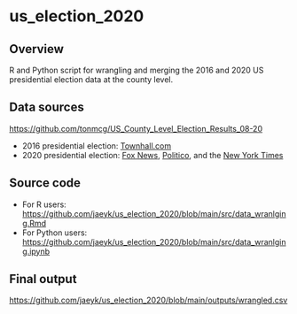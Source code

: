 # us_election_2020

## Overview 
R and Python script for wrangling and merging the 2016 and 2020 US presidential election data at the county level.

## Data sources 

https://github.com/tonmcg/US_County_Level_Election_Results_08-20

* 2016 presidential election: [Townhall.com](http://townhall.com/election/2016/president/)
* 2020 presidential election: [Fox News](https://www.foxnews.com/elections/2020/general-results), [Politico](https://www.politico.com/2020-election/results/president), and the [New York Times](https://www.nytimes.com/interactive/2020/11/03/us/elections/results-president.html)

## Source code 

* For R users: https://github.com/jaeyk/us_election_2020/blob/main/src/data_wranlging.Rmd
* For Python users: https://github.com/jaeyk/us_election_2020/blob/main/src/data_wranlging.ipynb

## Final output 

https://github.com/jaeyk/us_election_2020/blob/main/outputs/wrangled.csv

